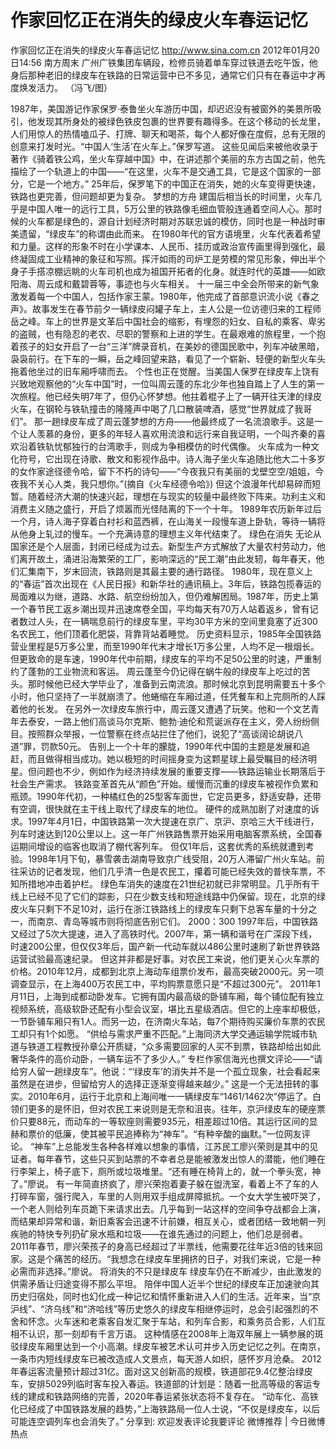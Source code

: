 # 作家回忆正在消失的绿皮火车春运记忆

作家回忆正在消失的绿皮火车春运记忆
http://www.sina.com.cn  2012年01月20日14:56  南方周末
广州广铁集团车辆段，检修员骑着单车穿过铁道去吃午饭，他身后那种老旧的绿皮车在铁路的日常运营中已不多见，通常它们只有在春运中才再度焕发活力。 （冯飞/图）

1987年，美国游记作家保罗·泰鲁坐火车游历中国，却迟迟没有被窗外的美景所吸引，他发现其所身处的被绿色铁皮包裹的世界要有趣得多。在这个移动的长龙里，人们用惊人的热情嗑瓜子、打牌、聊天和喝茶，每个人都好像在度假，总有无限的创意来打发时光。“中国人‘生活’在火车上。”保罗写道。
这些见闻后来被他收录于著作《骑着铁公鸡，坐火车穿越中国》中，在讲述那个美丽的东方古国之前，他先描绘了一个轨道上的中国——“在这里，火车不是交通工具，它是这个国家的一部分，它是一个地方。”
25年后，保罗笔下的中国正在消失，她的火车变得更快速，铁路也更完善，但问题却更为复杂。
梦想的方舟
建国后相当长的时间里，火车几乎是中国人唯一的远行工具，5万公里的铁路像毛细血管般连通着空间人心。那时候的火车都是绿色的，源自计划经济时期对苏联忠诚的模仿，同时也是一种战时审美遗留，“绿皮车”的称谓由此而来。
在1980年代的官方语境里，火车代表着希望和力量。这样的形象不时在小学课本、人民币、挂历或政治宣传画里得到强化，最终凝固成工业精神的象征和写照。挥汗如雨的司炉工是劳模的常见形象，伸出半个身子手搭凉棚远眺的火车司机也成为祖国开拓者的化身。就连时代的英雄——如欧阳海、周云成和戴碧蓉等，事迹也与火车相关。
十一届三中全会所带来的新气象激发着每一个中国人，包括作家王蒙。1980年，他完成了首部意识流小说《春之声》。故事发生在春节前夕一辆绿皮闷罐子车上，主人公是一位访德归来的工程师岳之峰。车上的世界是文革后中国社会的缩影，有埋怨的妇女、自私的乘客、卑劣的盗贼，也有隐忍的老农、尽职的警察和上进的学生。在最艰难的旅程里，一个抱着孩子的妇女开启了一台“三洋”牌录音机，在美妙的德国民歌中，列车冲破黑暗，袅袅前行。在下车的一瞬，岳之峰回望来路，看见了一个崭新、轻便的新型火车头拖着他坐过的旧车厢呼啸而去。
个性也正在觉醒。当美国人保罗在绿皮车上饶有兴致地观察他的“火车中国”时，一位叫周云蓬的东北少年也独自踏上了人生的第一次旅程。他已经失明7年了，但仍心怀梦想。他拄着棍子上了一辆开往天津的绿皮火车，在钢轮与铁轨撞击的隆隆声中喝了几口散装啤酒，感觉“世界就成了我哥们”。
那一趟绿皮车成了周云蓬梦想的方舟——他最终成了一名流浪歌手。这是一个让人羡慕的身份，更多的年轻人喜欢用流浪和远行来自我证明，一个叫齐秦的喜欢沿着铁轨忧郁独行的台湾歌手，则成为争相模仿的时代偶像。
火车成为一种文化符号，它出现在诗歌、散文和影视作品中。诗人海子坐火车追随比他大二十多岁的女作家途径德令哈，留下不朽的诗句——“今夜我只有美丽的戈壁空空/姐姐，今夜我不关心人类，我只想你。”(摘自《火车经德令哈》)
但这个浪漫年代却易碎而短暂。随着经济大潮的快速兴起，理想在与现实的较量中最终败下阵来。功利主义和消费主义随之盛行，开启了烦嚣而光怪陆离的下一个十年。
1989年农历新年过后一个月，诗人海子穿着白衬衫和蓝西裤，在山海关一段慢车道上卧轨，等待一辆将从他身上轧过的慢车。一个充满诗意的理想主义年代结束了。
绿色在消失
无论从国家还是个人层面，封闭已经成为过去。新型生产方式解放了大量农村劳动力，他们离开故土，涌进沿海繁荣的工厂，影响深远的“民工潮”由此发轫，每年春天，他们汇集南下，岁末回流，铁路则是其最主要的通行路径。
1980年，现在意义上的“春运”首次出现在《人民日报》和新华社的通讯稿上。3年后，铁路包揽春运的局面难以为继，道路、水路、航空纷纷加入，但仍难解困局。1987年，历史上第一个春节民工返乡潮出现并迅速席卷全国，平均每天有70万人站着返乡，曾有记者数过人头，在一辆喘息前行的绿皮车里，平均30平方米的空间里竟塞了近300名农民工，他们顶着化肥袋，背靠背站着睡觉。
历史资料显示，1985年全国铁路营业里程是5万多公里，而至1990年代末才增长1万多公里，人均不足一根烟长。但更致命的是车速，1990年代中前期，绿皮车的平均不足50公里的时速，严重制约了蓬勃的工业物流和客运。
周云蓬至今仍记得在蜗牛般的绿皮车上吃过的苦头。那时候他已经大学毕业了，准备到云南流浪。那时候北京到昆明需要五十多个小时，他只坚持了一半就崩溃了。他蜷缩在车厢过道，任凭餐车和上完厕所的人踩着他的长发。
在另外一次绿皮车旅行中，周云蓬又遭遇了玩笑。他和一个文艺青年去泰安，一路上他们高谈马尔克斯、鲍勃·迪伦和荒诞派存在主义，旁人纷纷侧目。按照群众举报，一位警察在终点站拦住了他们，说犯了“高谈阔论胡说八道”罪，罚款50元。
告别上一个十年的朦胧，1990年代中国的主题是发展和追赶，而且做得相当成功。她以极短的时间摇身变为这颗星球上最受瞩目的经济明星。但问题也不少，例如作为经济持续发展的重要支撑——铁路运输业长期落后于社会生产需求。
铁路变革首先从“颜色”开始。缓慢而沉重的绿皮车被视作负累和瓶颈。1990年代初，一种橘红色的25型客车面世，它定员更多，舒适安静，还带有空调，很快就在主干线上取代了绿皮车的地位。
硬件的成熟加剧了对速度的诉求。1997年4月1日，中国铁路第一次大提速在京广、京沪、京哈三大干线进行，列车时速达到120公里以上。这一年广州铁路售票开始采用电脑客票系统，全国春运期间增设的临客也取消了棚代客列车。
但仅1年后，这套优秀的系统就遭到考验。1998年1月下旬，暴雪袭击湖南导致京广线受阻，20万人滞留广州火车站。前往采访的记者发现，他们几乎清一色是农民工，攥着可能已经失效的普快车票，不知所措地冲击着护栏。
绿色车消失的速度在21世纪初就已非常明显。几乎所有干线上已经不见了它们的踪影，只在少数支线和短途线路中仍保留。现在，北京的绿皮火车只剩下不足10对，运行在浙江铁路线上的绿皮车只剩下总客车量的十分之一，而南京、青岛等城市则将彻底告别它们。
2000：300
1997年后，中国铁路又经过了5次大提速，进入了高铁时代。2007年，第一辆和谐号在广深段下线，时速200公里，但仅仅3年后，国产新一代动车就以486公里时速刷了新世界铁路运营试验最高速纪录。
但这并非都是好事。对农民工来说，他们更关心火车票的价格。2010年12月，成都到北京上海动车组票价发布，最高突破2000元。另一项调查显示，在上海400万农民工中，平均购票意愿只是“不超过300元”。
2011年1月11日，上海到成都动卧发车。它拥有国内最高级的卧铺车厢，每个铺位配有独立视频系统，高级软卧还配有小型会议室，堪比五星级酒店。但它的上座率却极低，一节卧铺车厢只有1人。而另一边，在济南火车站，每7个期待购买廉价车票的农民工却只有1个如愿。
“供给与需求严重不匹配。”上海同济大学交通运输学院城市轨道与铁道工程教授孙章公开质疑，“众多需要回家的人买不到票，铁路却给出如此奢华条件的高价动卧，一辆车运不了多少人。”
专栏作家信海光也撰文评论——“请给穷人留一趟绿皮车”。他说：“‘绿皮车’的消失并不是一个孤立现象，社会看起来虽然是在进步，但留给穷人的选择正逐渐变得越来越少。”
这是一个无法扭转的事实。2010年6月，运行于北京和上海间唯一一辆绿皮车“1461/1462次”停运了。白领们更多的是怀旧，但对农民工来说则是无奈和沮丧。往年，京沪绿皮车的硬座票价只要88元，而动车的一等软座则需要935元，相差超过10倍。其运行区间的显赫和票价的低廉，使其被平民追捧称为“神车”。“有种辛酸的幽默。”一位网友评论。
“神车”上总能发生各种各样难以想象的事情，江苏民工廖兴荣则是其中的见证者。每年春节，这些只买到站票的不幸者总是能被激发出惊人的潜能，他们睡在行李架上，椅子底下，厕所或垃圾堆里。“还有睡在椅背上的，就一个拳头宽，神了。”廖说。
有一年简直挤疯了，廖兴荣抱着妻子躲在盥洗室，看着上不了车的人打碎车窗，强行爬入，车里的人则用双手组成屏障抵抗。一个女大学生被吓哭了，一个老人则给列车员跪下来请求出去。几乎每到一站这样的空间争夺战都会上演，而结果却异常和谐，新旧乘客会迅速不计前嫌，相互关心，或者团结一致地朝一列疾驰的特快专列扔矿泉水瓶和垃圾——在谁先通过的问题上，他们总是弱者。
2011年春节，廖兴荣孩子的身高已经超过了半票线，他需要花往年近3倍的钱来回家。这是个痛苦的经历。“我想念在绿皮车里拥挤的日子，对我们来说，它是一种必需而非选择。”廖说。
将消失的不只是绿皮车
绿皮车仍在不断减少，由此激发的供需矛盾让归途变得不那么平坦。
陪伴中国人近半个世纪的绿皮车正加速驶向其历史归宿处，同时也幻化成一种记忆和情怀重新进入人们的生活。近年来，当“京沪线”、“济乌线”和“济哈线”等历史悠久的绿皮车相继停运时，总会引起强烈的不舍和怀念。火车迷和老乘客自发汇聚于车站，和列车合影，和乘务员合影，人们互相不认识，那一刻却有千言万语。
这种情感在2008年上海双年展上一辆参展的斑驳绿皮车厢里达到一个小高潮。绿皮车被艺术认可并步入历史记忆之列。在南京，一条市内短线绿皮车已被改造成人文景点，每天游人如织，感怀岁月沧桑。
2012年春运客流量预计超过31亿。面对这又创新高的规模，铁道部花9.4亿整治绿皮车，安排5029列临时客车投入春运。铁道部的计划是：随着一批高等级的客运专线的建成和铁路网络的完善，2020年春运紧张状态将不复存在。
“动车化、高铁化已经成了中国铁路发展的趋势，”上海铁路局一位人士说，“不仅是绿皮车，以后可能连空调列车也会消失了。”
分享到: 欢迎发表评论我要评论
微博推荐 | 今日微博热点

